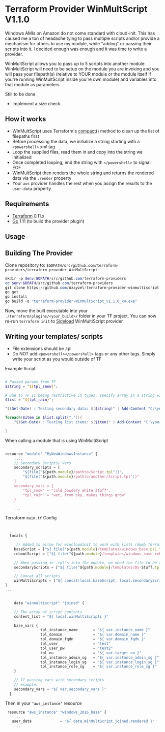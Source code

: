 Terraform Provider WinMultScript V1.1.0
==================

Windows AMIs on Amazon do not come standard with cloud-init. This has caused me a ton of headache tying to pass multiple scripts and/or provide a mechanism for others to use my module, while "adding" or passing their scripts into it. I decided enough was enough and it was time to write a provider.

WinMultScript allows you to pass up to 5 scripts into another module. WinMultScript will need to be setup on the module you are invoking and you will pass your filepath(s) (relative to YOUR module or the module itself if you're running WinMultScript inside you're own module) and variables into that module as parameters.

Still to be done

- Implement a size check

How it works
------------

* WinMultScript uses Terraform's [compact()](https://www.terraform.io/docs/configuration/functions/compact.html) method to clean up the list of filepaths first
* Before processing the data, we initialize a string starting with a ```<powershell>``` xml tag
* Loop the supplied files, read them in and copy into the string we initialized
* Once completed looping, end the string with ```</powershell>``` to signal EOF
* WinMultScript then renders the whole string and returns the rendered data via the ```.render``` property
* Your ```aws``` provider handles the rest when you assign the results to the ```user-data``` property

Requirements
------------

* [Terraform](https://www.terraform.io/downloads.html) 0.11.x
* [Go](https://golang.org/doc/install) 1.11 (to build the provider plugin)

Usage
---------------------

Building The Provider
---------------------

Clone repository to: `$GOPATH/src/github.com/terraform-providers/terraform-provider-WinMultScript`

```powershell
mkdir -p $env:GOPATH/src/github.com/terraform-providers
cd $env:GOPATH/src/github.com/terraform-providers
git clone https://github.com/Azayzel/terraform-provider-winmultiscript.git
go get
go install
go build -o "terraform-provider-WinMultScript_v1.1.0_x4.exe"
```

Now, move the built executable into your ```./terraform/plugins/<your_build>/``` folder in your TF project.
You can now re-run ```terraform init``` to [Sideload](https://www.terraform.io/docs/configuration/providers.html#third-party-plugins) WinMultiScript provider

Writing your templates/ scripts
------------------------------

* File extensions should be .tpl
* Do NOT add ```<powershell></powershell>``` tags or any other tags. Simply write your script as you would outside of TF

Example Script

```powershell

# Passed params from TF
$string = "${tpl_snow}";

# Due to TF 11 being restrictive in types, specify array in a string with ',' delimiter
$list = "${tpl_rain}";

"$(Get-Date) : Testing secondary data: $($string)" | Add-Content "C:\yourlog.log";

foreach($item in $list.split(",")){
    "$(Get-Date) : Testing list items: $($item)" | Add-Content "C:\yourlog.log"

}

```

When calling a module that is using WinMultiScript

```javascript

resource "module" "MyNewWindowsInstance" {
    ....
    // Secondary Scripts/ Vars
    secondary_scripts = [
        "${file("${path.module}/pathto/Script.tpl")}",
        "${file("${path.module}/pathto/another/Script.tpl")}"
    ]
    secondary_vars = {
        "tpl_snow" = "cold powdery white stuff",
        "tpl_rain" = "wet, from sky, makes things grow"
    }

    ...
```

Terraform ```main.tf``` Config

```javascript

  ...
  locals {

     // Added to allow for wincloudinit to work with lists (dumb Terraform v11 stuff)
    baseScript = ["${ file("${path.module}/templates/windows_base.ps1.tpl") }"]
    rebootScript = ["${ file("${path.module}/templates/windows_base_reboot.ps1.tpl") }"]

    // When passing in .tpl's into the module, we need the file to be read in like below
    secondaryScripts = ["${ file("${path.module}/templates/Do-Stuff.tpl") }"]

    // Concat all scripts
    winMultiScripts = ["${ concat(local.baseScript, local.secondaryScripts, local.rebootScript)}"]
}
...


    data "winmultiscript" "joined" {

    // The array of script contents
    content_list = "${ local.winMultiScripts }"

    base_vars {
                tpl_instance_name       = "${ var.instance_name }"
                tpl_domain              = "${ var.domain_name }"
                tpl_domain_fqdn         = "${ var.domain_fqdn }"
                tpl_user                = "test"
                tpl_user_pw             = "test2"
                tpl_ou                  = "${ var.target_ou }"
                tpl_instance_admin_sg   = "${ var.instance_admin_sg }"
                tpl_instance_login_sg   = "${ var.instance_login_sg }"
                tpl_instance_role_sg    = "${ var.instance_role_sg }"
    }

    // If passing vars with secondary scripts
    // example:
    secondary_vars = "${ var.secondary_vars }"
  }
```

Then in your ```"aws_instance"``` resource

```javascript
 resource "aws_instance" "windows_2016_base" {
    ...
   user_data             = "${ data.WinMultScript.joined.rendered }"
    ...
```